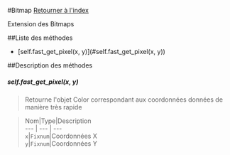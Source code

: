 #Bitmap
[Retourner à l'index](README.md)

Extension des Bitmaps

##Liste des méthodes
*    [self.fast_get_pixel(x, y)](#self.fast_get_pixel(x, y))


##Description des méthodes
##### self.fast_get_pixel(x, y)

> Retourne l'objet Color correspondant aux coordonnées données de manière très rapide

  
> Nom|Type|Description  
--- | --- | ---  
`x`|`Fixnum`|Coordonnées X  
`y`|`Fixnum`|Coordonnées Y  






